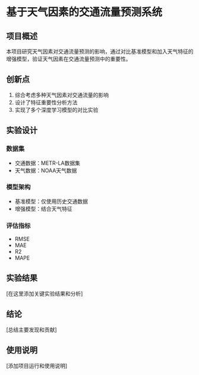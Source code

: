 # 基于天气因素的交通流量预测系统

## 项目概述
本项目研究天气因素对交通流量预测的影响，通过对比基准模型和加入天气特征的增强模型，验证天气因素在交通流量预测中的重要性。

## 创新点
1. 综合考虑多种天气因素对交通流量的影响
2. 设计了特征重要性分析方法
3. 实现了多个深度学习模型的对比实验

## 实验设计
### 数据集
- 交通数据：METR-LA数据集
- 天气数据：NOAA天气数据

### 模型架构
- 基准模型：仅使用历史交通数据
- 增强模型：结合天气特征

### 评估指标
- RMSE
- MAE
- R2
- MAPE

## 实验结果
[在这里添加关键实验结果和分析]

## 结论
[总结主要发现和贡献]

## 使用说明
[添加项目运行和使用说明] 